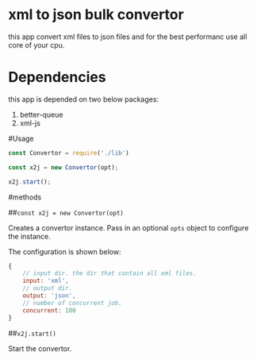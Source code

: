 # xml to json bulk convertor 
this app convert xml files to json files and for the best performanc use all core of your cpu.

# Dependencies
this app is depended on two below packages:
1. better-queue
2. xml-js

#Usage
```javascript
const Convertor = require('./lib')

const x2j = new Convertor(opt);

x2j.start();
```

#methods

##`const x2j = new Convertor(opt)`

Creates a convertor instance. Pass in an optional `opts` object to configure the instance.

The configuration is shown below:
```javascript
{
	// input dir. the dir that contain all xml files.
	input: 'xml', 
	// output dir.
	output: 'json', 
	// number of concurrent job.
	concurrent: 100
}
```

##`x2j.start()`

Start the convertor.